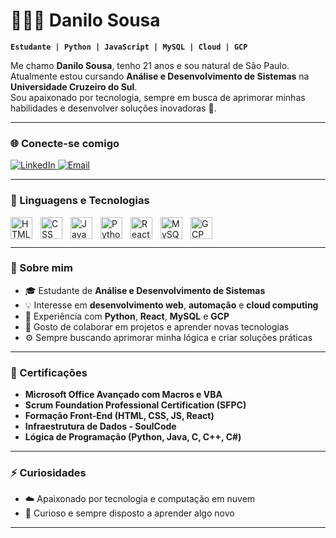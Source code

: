 # 👨🏽‍💻 Danilo Sousa

**`Estudante | Python | JavaScript | MySQL | Cloud | GCP `**

Me chamo **Danilo Sousa**, tenho 21 anos e sou natural de São Paulo.  
Atualmente estou cursando **Análise e Desenvolvimento de Sistemas** na **Universidade Cruzeiro do Sul**.  
Sou apaixonado por tecnologia, sempre em busca de aprimorar minhas habilidades e desenvolver soluções inovadoras 🚀.  

---

### 🌐 Conecte-se comigo

<p align="left">
    <a href="https://www.linkedin.com/in/danilo-sousa-9a794326b/" target="_blank">
        <img 
            alt="LinkedIn" 
            title="Meu LinkedIn" 
            src="https://img.shields.io/badge/-Danilo%20Sousa-0077B5?style=for-the-badge&logo=linkedin&logoColor=white"
        />
    </a>
    <a href="mailto:dssdanilo45@gmail.com?subject=Contato%20via%20GitHub&body=Olá%20Danilo,%20tudo%20bem?%20Vi%20seu%20perfil%20no%20GitHub%20e%20gostaria%20de%20entrar%20em%20contato.">
        <img 
            alt="Email" 
            title="Envie-me um e-mail" 
            src="https://img.shields.io/badge/-Gmail-D14836?style=for-the-badge&logo=gmail&logoColor=white"
        />
    </a>
</p>

---

### 🧠 Linguagens e Tecnologias

<img align="left" alt="HTML" title="HTML" width="35px" style="padding-right:10px;" src="https://cdn.jsdelivr.net/gh/devicons/devicon/icons/html5/html5-original.svg"/>
<img align="left" alt="CSS" title="CSS" width="35px" style="padding-right:10px;" src="https://cdn.jsdelivr.net/gh/devicons/devicon/icons/css3/css3-original.svg"/>
<img align="left" alt="JavaScript" title="JavaScript" width="35px" style="padding-right:10px;" src="https://cdn.jsdelivr.net/gh/devicons/devicon/icons/javascript/javascript-original.svg"/>
<img align="left" alt="Python" title="Python" width="35px" style="padding-right:10px;" src="https://cdn.jsdelivr.net/gh/devicons/devicon/icons/python/python-original.svg"/>
<img align="left" alt="React" title="React" width="35px" style="padding-right:10px;" src="https://cdn.jsdelivr.net/gh/devicons/devicon/icons/react/react-original.svg"/>
<img align="left" alt="MySQL" title="MySQL" width="35px" style="padding-right:10px;" src="https://cdn.jsdelivr.net/gh/devicons/devicon/icons/mysql/mysql-original.svg"/>
<img align="left" alt="GCP" title="Google Cloud Platform" width="35px" style="padding-right:10px;" src="https://cdn.jsdelivr.net/gh/devicons/devicon/icons/googlecloud/googlecloud-original.svg"/>

<br/>
<br/>

---

### 🚀 Sobre mim

- 🎓 Estudante de **Análise e Desenvolvimento de Sistemas**
- 💡 Interesse em **desenvolvimento web**, **automação** e **cloud computing**
- 🧩 Experiência com **Python**, **React**, **MySQL** e **GCP**
- 🤝 Gosto de colaborar em projetos e aprender novas tecnologias
- ⚙️ Sempre buscando aprimorar minha lógica e criar soluções práticas

---

### 🧾 Certificações

- **Microsoft Office Avançado com Macros e VBA**
- **Scrum Foundation Professional Certification (SFPC)**
- **Formação Front-End (HTML, CSS, JS, React)**
- **Infraestrutura de Dados - SoulCode**
- **Lógica de Programação (Python, Java, C, C++, C#)**

---

### ⚡ Curiosidades
- ☁️ Apaixonado por tecnologia e computação em nuvem  
- 🧠 Curioso e sempre disposto a aprender algo novo  

---
